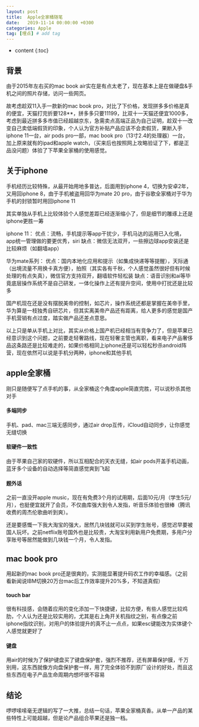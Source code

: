 ```yaml
---
layout: post
title:  Apple全家桶随笔
date:   2019-11-14 00:00:00 +0300
categories: Apple
tag: [埋点] # add tag
---
```


* content
{:toc}


## 背景

由于2015年左右买的mac book air实在是有点太老了，现在基本上是在做硬盘&手机之间的照片存储，访问一些网页。

故考虑趁双11入手一款新的mac book pro，对比了下价格，发现拼多多价格是真的便宜，天猫打完折要128**，拼多多只要11199，比双十一天猫还便宜1000多，考虑到最近拼多多市值已经超越京东，急需卖点高端正品为自己证明，趁双十一改变自己卖低端假货的印象，个人认为官方补贴产品应该不会卖假货，果断入手iphone 11一台，air pods pro一部，mac book pro（13寸2.4的处理器）一台，加上原来就有的ipad和apple watch，（买来后也按照网上攻略验证了下，都是正品没问题）体验了下苹果全家桶的使用感觉。

## 关于iphone

手机经历比较特殊，从最开始用地多普达，后面用到iphone 4，切换为安卓2年，又用回iphone 8，由于手机被盗用回华为mate 20 pro，由于谷歌全家桶对于华为手机的封锁暂时用回iphone 11

其实单独从手机上比较体验个人感觉差距已经逐渐缩小了，但是细节的雕琢上还是iphone更胜一筹

iphone 11：
优点：流畅，手机提示等app干扰少，手机马达的运用已入化境，app统一管理做的要更优秀，siri
缺点：微信无法双开，一些擦边球app安装还是比较麻烦（如翻墙app）

华为mate系列：
优点：国内本地化应用和提示（如集成快递等等提醒），天际通（出境流量不用换卡真方便），拍照（其实各有千秋，个人感觉虽然很好但有时候处理的有点失真），微信官方支持双开，翻墙软件轻松装
缺点：语音识别和ai等毕竟底层操作系统不是自己研发，一体化操作上还有提升空间，使用中打扰还是比较多

国产机现在还是没有摆脱美帝的控制，如芯片，操作系统还都是掌握在美帝手里，华为算是一枝独秀自研芯片，但其实离美帝产品还有距离，给人更多的感觉是国产手机营销有点过度，踏实做产品还差点意思。

以上只是单从手机上对比，其实从价格上国产机已经相当有竞争力了，但是苹果已经意识到这个问题，之前要走轻奢路线，现在轻奢主管也离职，看来电子产品奢侈品这条路还是比较难走的，如果价格相同上iphone还是可以轻松秒杀android阵营，现在依然可以说是手机分两种，iphone和其他手机

## apple全家桶

刚只是随便写了点手机的事，从全家桶这个角度apple简直完胜，可以说秒杀其他对手

#### 多端同步

手机、pad、mac三端无感同步，通过air drop互传，iCloud自动同步，让你感觉无缝切换

#### 软硬件一致性

由于苹果自己家的软硬件，所以互相配合的天衣无缝，如air pods开盖手机动画，蓝牙多个设备的自动选择等简直感觉爽到飞起

#### 题外话

之前一直没开apple music，现在有免费3个月的试用期，后面10元/月（学生5元/月），也挺便宜就开了会员，不仅曲库强大到令人发指，听音乐体验也很棒（腾讯收费的周杰伦歌曲听到爽）。

还是要感慨一下我大淘宝的强大，居然几块钱就可以买到学生账号，感觉迟早要被国人玩坏。之前netflix账号国外也是比较贵，大淘宝利用新用户免费期，多用户分享账号等居然能做到几块钱一个月，令人发指。

## mac book pro

用起新的mac book pro还是很爽的，实测能显著提升码农工作的幸福感。（之前看新闻说IBM切换20万台mac后工作效率提升20%多，不知道真假）

#### touch bar

很有科技感，会随着应用的变化添加一下快捷键，比较方便，有些人感觉比较鸡肋，个人认为还是比较实用的，尤其是右上角开关机指纹之别，有点像之前iphone指纹识别，对用户的体验提升的真不止一点点，如果esc键能改为实体键个人感觉就更好了

#### 键盘

用air的时候为了保护键盘买了键盘保护套，强烈不推荐，还有屏幕保护膜，千万别用，这东西就像方向盘保护套一样，用了完全体验不到原厂设计的好处，而且这些东西在电子产品生命周期内想坏很不容易

## 结论

啰啰嗦嗦毫无逻辑的写了一大推，总结一句话，苹果全家桶真香。从单一产品的某些特性上可能超越，但是论产品组合苹果还是独一档。